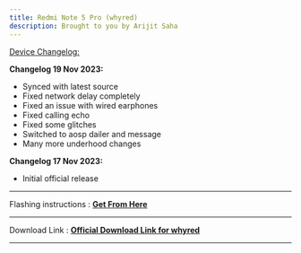 ```yaml
---
title: Redmi Note 5 Pro (whyred)
description: Brought to you by Arijit Saha
---
```


<u>Device Changelog:</u>

<b>Changelog 19 Nov 2023:</b>
- Synced with latest source
- Fixed network delay completely
- Fixed an issue with wired earphones
- Fixed calling echo
- Fixed some glitches
- Switched to aosp dailer and message
- Many more underhood changes

<b>Changelog 17 Nov 2023:</b>
- Initial official release

----
Flashing instructions : [**Get From Here**](whyred_inst.md)

----
Download Link : [**Official Download Link for whyred**](https://sourceforge.net/projects/projectmatrixx/files/Android-14/whyred/)

----
